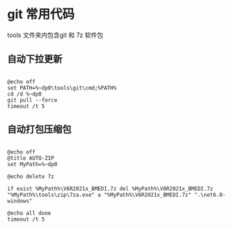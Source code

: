 # git 常用代码

tools 文件夹内包含git 和 7z 软件包


## 自动下拉更新


```batch

@echo off
set PATH=%~dp0\tools\git\cmd;%PATH%
cd /d %~dp0
git pull --force
timeout /t 5

```



## 自动打包压缩包

```batch

@echo off
@title AUTO-ZIP
set MyPath=%~dp0

@echo delete 7z

if exist %MyPath%\V6R2021x_BMEDI.7z del %MyPath%\V6R2021x_BMEDI.7z
"%MyPath%\tools\zip\7za.exe" a "%MyPath%\V6R2021x_BMEDI.7z" ".\net6.0-windows"

@echo all done
timeout /t 5

```
